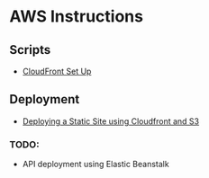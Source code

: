 # AWS Instructions

## Scripts
- [CloudFront Set Up](cloudfront/s3-cloudfront-script.md)

## Deployment
- [Deploying a Static Site using Cloudfront and S3](cloudfront/README.md)

### TODO:
- API deployment using Elastic Beanstalk
